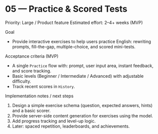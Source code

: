 # 05 — Practice & Scored Tests

Priority: Large / Product feature
Estimated effort: 2–4+ weeks (MVP)

Goal
- Provide interactive exercises to help users practice English: rewriting prompts, fill-the-gap, multiple-choice, and scored mini-tests.

Acceptance criteria (MVP)
- A single `Practice` flow with: prompt, user input area, instant feedback, and score tracking.
- Basic levels (Beginner / Intermediate / Advanced) with adjustable difficulty.
- Track recent scores in `History`.

Implementation notes / next steps
1. Design a simple exercise schema (question, expected answers, hints) and a basic scorer.
2. Provide server-side content generation for exercises using the model.
3. Add progress tracking and level-up logic.
4. Later: spaced repetition, leaderboards, and achievements.
